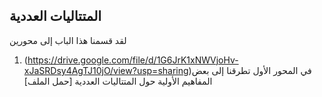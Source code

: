 ## المتتاليات العددية

لقد قسمنا هذا الباب إلى محورين
1. (https://drive.google.com/file/d/1G6JrK1xNWVjoHv-xJaSRDsy4AgTJ10jO/view?usp=sharing)في المحور الأول تطرقنا إلى بعض المفاهيم الأولية حول المتتاليات العددية [حمل الملف]
